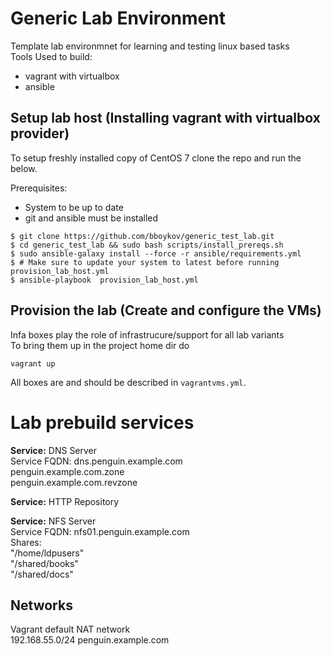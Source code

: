 # Generic Lab Environment
Template lab environmnet for learning and testing linux based tasks  
Tools Used to build:
- vagrant with virtualbox
- ansible  

## Setup lab host (Installing vagrant with virtualbox provider)
To setup freshly installed copy of CentOS 7 clone the repo and run the below.

Prerequisites: 
- System to be up to date 
- git and ansible must be installed

~~~
$ git clone https://github.com/bboykov/generic_test_lab.git
$ cd generic_test_lab && sudo bash scripts/install_prereqs.sh
$ sudo ansible-galaxy install --force -r ansible/requirements.yml 
$ # Make sure to update your system to latest before running provision_lab_host.yml
$ ansible-playbook  provision_lab_host.yml 
~~~

## Provision the lab (Create and configure the VMs)
Infa boxes play the role of infrastrucure/support for all lab variants  
To bring them up in the project home dir do 

~~~
vagrant up
~~~

All boxes are and should be described in `vagrantvms.yml`. 


# Lab prebuild services

**Service:** DNS Server  
Service FQDN: dns.penguin.example.com  
penguin.example.com.zone  
penguin.example.com.revzone  
        
**Service:** HTTP Repository      

**Service:** NFS Server  
Service FQDN: nfs01.penguin.example.com  
Shares:  
	"/home/ldpusers"  
	"/shared/books"  
	"/shared/docs"   

## Networks  
Vagrant default NAT network   
192.168.55.0/24 penguin.example.com   



